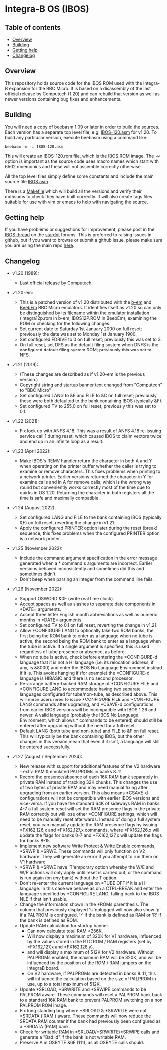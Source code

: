 # Integra-B OS (IBOS)

## Table of contents
- [Overview](#overview)
- [Building](#building)
- [Getting help](#getting-help)
- [Changelog](#changelog)

## Overview

This repository holds source code for the IBOS ROM used with the Integra-B expansion for the BBC Micro. It is based on a disassembly of the last official release by Computech (1.20) and can rebuild that version as well as newer versions containing bug fixes and enhancements.

## Building

You will need a copy of [beebasm](https://github.com/stardot/beebasm) 1.09 or later in order to build the sources. Each version has a separate top level file, e.g. [IBOS-120.asm](IBOS-120.asm) for v1.20. To build any particular version, execute beebasm using a command like:
```
beebasm -w -i IBOS-120.asm
```
This will create an IBOS-120.rom file, which is the IBOS ROM image. The `-w` option is important as the source code uses macro names which start with 6502 mnemonics and these will not assemble correctly otherwise.

All the top level files simply define some constants and include the main source file [IBOS.asm](IBOS.asm).

There is a [Makefile](Makefile) which will build all the versions and verify their md5sums to check they have built correctly. It will also create tags files suitable for use with vim or emacs to help with navigating the source.

## Getting help

If you have problems or suggestions for improvement, please post in the [IBOS thread](https://stardot.org.uk/forums/viewtopic.php?f=2&t=25898) on the [stardot](https://stardot.org.uk) forums. This is preferred to raising issues in github, but if you want to browse or submit a github issue, please make sure you are using the main repo [here](https://github.com/kgl2001/IntegraB-OS/issues).

## Changelog

* v1.20 (1989):
  * Last official release by Computech.

* v1.20-em:
  * This is a patched version of v1.20 distributed with the [b-em](https://github.com/stardot/b-em) and [BeebEm](https://github.com/stardot/beebem-windows) BBC Micro emulators. It identifies itself as v1.20 so can only be distinguished by its filename within the emulator installation (integra12p.rom in b-em, IBOS12P.ROM in BeebEm), examining the ROM or checking for the following changes.
  * Set current date to Saturday 1st January 2000 on full reset; previously the date was set to Monday 1st January 1900.
  * Set configured FDRIVE to 0 on full reset; previously this was set to 3.
  * On full reset, set DFS as the default filing system when DNFS is the configured default filing system ROM; previously this was set to NFS.

* v1.21 (2019):
  * (These changes are described as if v1.20-em is the previous version.)
  * Copyright string and startup banner text changed from "Computech" to "BBC Micro"
  * Set configured LANG to &E and FILE to &C on full reset; previously these were both defaulted to the bank containing IBOS (typically &F).
  * Set configured TV to 255,0 on full reset; previously this was set to 0,1.

* v1.22 (2021):
  * Fix lock up with ANFS 4.18. This was a result of ANFS 4.18 re-issuing service call 1 during reset, which caused IBOS to claim vectors twice and end up in an infinite loop as a result.

* v1.23 (April 2022):
  * Make IBOS's REMV handler return the character in both A and Y when operating on the printer buffer whether the caller is trying to examine or remove characters. This fixes problems when printing to a network printer. Earlier versions returned the character in Y for examine calls and in A for remove calls, which is the wrong way round but conveniently works correctly most of the time due to quirks in OS 1.20. Returning the character in both registers all the time is safe and maximally compatible.

* v1.24 (August 2022):
  * Set configured LANG and FILE to the bank containing IBOS (typically &F) on full reset, reverting the change in v1.21.
  * Apply the configured PRINTER option later during the reset (break) sequence; this fixes problems when the configured PRINTER option is a network printer.

* v1.25 (November 2022):
  * Include the command argument specification in the error message generated when a * command's arguments are incorrect. Earlier versions behaved inconsistently and sometimes did this and sometimes didn't.
  * Don't beep when parsing an integer from the command line fails.

* v1.26 (November 2022):
  * Support OSWORD &0F (write real time clock).
  * Accept spaces as well as slashes to separate date components in *DATE= arguments.
  * Accept three letter English month abbreviations as well as numeric months in *DATE= arguments.
  * Set configured TV to 0,1 on full reset, reverting the change in v1.21.
  * Allow *CONFIGURE LANG to optionally take two ROM banks, the first being the ROM bank to enter as a language when no tube is active, the second being the ROM bank to enter as a language when the tube is active. If a single argument is specified, this is used regardless of tube presence or absence, as before.
  * When no tube is active, check before entering the *CONFIGURE-d language that it is not a HI language (i.e. its relocation address, if any, is &8000) and enter the IBOS No Language Environment instead if it is. This avoids hanging if (for example) the *CONFIGURE-d language is HIBASIC and there is no second processor.
  * Re-arrange battery-backed RAM storage of *CONFIGURE FILE and *CONFIGURE LANG to accommodate having two separate languages configured for tube/non-tube, as described above. This will mean users need to issue *CONFIGURE FILE and *CONFIGURE LANG commands after upgrading, and *CSAVE-d configurations from earlier IBOS versions will be incompatible with IBOS 1.26 and newer. A valid language (probably the IBOS No Language Environment, which allows * commands to be entered) should still be entered after upgrading without the need for a full reset.
  * Default LANG (both tube and non-tube) and FILE to &F on full reset. This will typically be the bank containing IBOS, but the other changes in this version mean that even if it isn't, a language will still be entered successfully.

* v1.27 (August / September 2024):
  * New release with support for additional features of the V2 hardware - extra RAM & emulated PALPROMs in banks 8..11
  * Record the presence/absence of each 16K RAM bank separately in private RAM instead of tracking 32K chunks. This changes the use of two bytes of private RAM and may need manual fixing after upgrading from an earlier version. This also means *CSAVE-d configurations will not be compatible with earlier IBOS versions and vice-versa. If you have the standard 64K of sideways RAM in banks 4-7 a full system reset will set the RAM presence flags in the private RAM correctly but will lose other *CONFIGURE settings, which will need to be manually reset afterwards. Instead of doing a full system reset, you can manually update the RAM presence flags by issuing *FX162,126,x and *FX162,127,x commands, where *FX162,126,x will update the flags for banks 0-7 and *FX162,127,x will update the flags for banks 8-15.
  * Implement new software Write Protect & Write Enable commands, *SRWP & *SRWE. These commands will only function on V2 hardware. They will generate an error if you attempt to run them on V1 hardware
  * *SRWP & *SRWE have 'T'emporary option whereby the W/E and W/P actions will only apply until reset is carried out, or the command is run again (on *any* bank) without the T option.
  * Don't re-enter the current language on *TUBE OFF if it is a HI language. In this case we behave as on a CTRL-BREAK and enter the language specified by *CONFIGURE LANG, falling back to the IBOS NLE if that isn't usable.
  * Change the information shown in the *ROMs parenthesis. The column that previously displayed 'U'nplugged will now also show 'p' if a PALPROM is configured, 'r' if the bank is defined as RAM or 'R' if the bank is defined as ROM.
  * Update RAM calculation for startup banner.
    - Can now calculate total RAM >256K.
    - Will now display a maximum of 320K for V1 hardware, influenced by the values stored in the RTC ROM / RAM registers (set by *FX162,127,x and *FX162,128,y).
    - and will display a maximum of 512K for V2 hardware. Without PALPROMs enabled, the maximum RAM will be 320K, and will be influenced by the position of the ROM / RAM jumpers on the IntegraB board. 
    - On V2 hardware, if PALPROMs are detected in banks 8..11, this will influence the calculation based on the size of PALPROM in use, up to a total maximum of 512K.
  * Update *SRLOAD, *SRWRITE and *SRWIPE commands to be PALPROM aware. These commands will reset a PALPROM bank back to a standard 16K RAM bank to prevent PALPROM switching on a non PALPROM ROM image.
  * Fix long standing bug where *SRLOAD & *SRWRITE were not *SRDATA ('RAM') aware. These commands will now reduce the SRDATA RAM counter if the bank had previously been configured as a *SRDATA (RAM) bank.
  * Check for writable RAM in *SRLOAD/*SRWRITE/*SRWIPE calls and generate a "Bad id" if the bank is not writable RAM.
  * Preserve A in OSBYTE &6F (111), as all OSBYTE calls should.